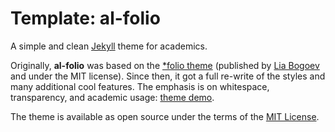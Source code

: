 # Template: al-folio

A simple and clean [Jekyll](https://jekyllrb.com/) theme for academics.

Originally, **al-folio** was based on the [\*folio theme](https://github.com/bogoli/-folio) (published by [Lia Bogoev](http://liabogoev.com) and under the MIT license).
Since then, it got a full re-write of the styles and many additional cool features.
The emphasis is on whitespace, transparency, and academic usage: [theme demo](https://alshedivat.github.io/al-folio/).

The theme is available as open source under the terms of the [MIT License](https://opensource.org/licenses/MIT).
